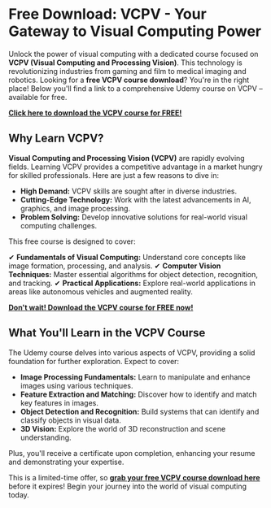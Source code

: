# Free Download: VCPV - Your Gateway to Visual Computing Power

Unlock the power of visual computing with a dedicated course focused on **VCPV (Visual Computing and Processing Vision)**. This technology is revolutionizing industries from gaming and film to medical imaging and robotics. Looking for a **free VCPV course download**? You're in the right place! Below you'll find a link to a comprehensive Udemy course on VCPV – available for free.

[**Click here to download the VCPV course for FREE!**](https://udemywork.com/vcpv)

## Why Learn VCPV?

**Visual Computing and Processing Vision (VCPV)** are rapidly evolving fields. Learning VCPV provides a competitive advantage in a market hungry for skilled professionals. Here are just a few reasons to dive in:

*   **High Demand:** VCPV skills are sought after in diverse industries.
*   **Cutting-Edge Technology:** Work with the latest advancements in AI, graphics, and image processing.
*   **Problem Solving:** Develop innovative solutions for real-world visual computing challenges.

This free course is designed to cover:

✔ **Fundamentals of Visual Computing:** Understand core concepts like image formation, processing, and analysis.
✔ **Computer Vision Techniques:** Master essential algorithms for object detection, recognition, and tracking.
✔ **Practical Applications:** Explore real-world applications in areas like autonomous vehicles and augmented reality.

[**Don't wait! Download the VCPV course for FREE now!**](https://udemywork.com/vcpv)

## What You'll Learn in the VCPV Course

The Udemy course delves into various aspects of VCPV, providing a solid foundation for further exploration. Expect to cover:

*   **Image Processing Fundamentals:** Learn to manipulate and enhance images using various techniques.
*   **Feature Extraction and Matching:** Discover how to identify and match key features in images.
*   **Object Detection and Recognition:** Build systems that can identify and classify objects in visual data.
*   **3D Vision:** Explore the world of 3D reconstruction and scene understanding.

Plus, you'll receive a certificate upon completion, enhancing your resume and demonstrating your expertise.

This is a limited-time offer, so **[grab your free VCPV course download here](https://udemywork.com/vcpv)** before it expires! Begin your journey into the world of visual computing today.
